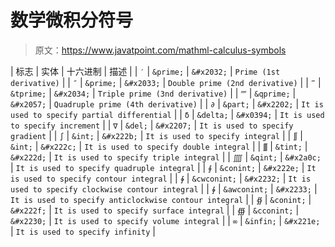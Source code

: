 # 数学微积分符号

> 原文：<https://www.javatpoint.com/mathml-calculus-symbols>

| 标志 | 实体 | 十六进制 | 描述 |
| `′` | `&prime;` | `&#x2032;` | `Prime (1st derivative)` |
| `″` | `&prime;` | `&#x2033;` | `Double prime (2nd derivative)` |
| `‴` | `&tprime;` | `&#x2034;` | `Triple prime (3nd derivative)` |
| `⁗` | `&qprime;` | `&#x2057;` | `Quadruple prime (4th derivative)` |
| `∂` | `&part;` | `&#x2202;` | `It is used to specify partial differential` |
| `δ` | `&delta;` | `&#x0394;` | `It is used to specify increment` |
| `∇` | `&del;` | `&#x2207;` | `It is used to specify gradient` |
| `∫` | `&int;` | `&#x222b;` | `It is used to specify integral` |
| `∬` | `&int;` | `&#x222c;` | `It is used to specify double integral` |
| `∭` | `&tint;` | `&#x222d;` | `It is used to specify triple integral` |
| `⨌` | `&qint;` | `&#x2a0c;` | `It is used to specify quadruple integral` |
| `∮` | `&conint;` | `&#x222e;` | `It is used to specify contour integral` |
| `∲` | `&cwconint;` | `&#x2232;` | `It is used to specify clockwise contour integral` |
| `∳` | `&awconint;` | `&#x2233;` | `It is used to specify anticlockwise contour integral` |
| `∯` | `&conint;` | `&#x222f;` | `It is used to specify surface integral` |
| `∰` | `&cconint;` | `&#x2230;` | `It is used to specify volume integral` |
| `∞` | `&infin;` | `&#x221e;` | `It is used to specify infinity` |